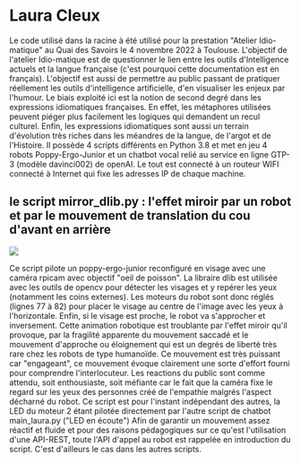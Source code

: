 # Laura Cleux

Le code utilisé dans la racine à été utilisé pour la prestation "Atelier Idio-matique" au Quai des Savoirs le 4 novembre 2022 à Toulouse.
L'objectif de l'atelier Idio-matique est de questionner le lien entre les outils d'Intelligence actuels et la langue française (c'est pourquoi cette documentation est en français). L'objectif est aussi de permettre au public passant de pratiquer réellement les outils d'intelligence artificielle, d'en visualiser les enjeux par l'humour.
Le biais exploité ici est la notion de second degré dans les expressions idiomatiques françaises. En effet, les métaphores utilisées peuvent piéger plus facilement les logiques qui demandent un recul culturel.
Enfin, les expressions idiomatiques sont aussi un terrain d'évolution très riches dans les méandres de la langue, de l'argot et de l'Histoire.
Il possède 4 scripts différents en Python 3.8 et met en jeu 4 robots Poppy-Ergo-Junior et un chatbot vocal relié au service en ligne GTP-3 (modèle davinci002) de openAI. Le tout est connecté à un routeur WIFI connecté à Internet qui fixe les adresses IP de chaque machine.

## le script mirror_dlib.py : l'effet miroir par un robot et par le mouvement de translation du cou d'avant en arrière

![](./photo_laura.jpg)

Ce script pilote un poppy-ergo-junior reconfiguré en visage avec une caméra rpicam avec objectif "oeil de poisson".
La libraire dlib est utilisée avec les outils de opencv pour détecter les visages et y repérer les yeux (notamment les coins externes). Les moteurs du robot sont donc réglés (lignes 77 à 82) pour placer le visage au centre de l'image avec les yeux à l'horizontale. Enfin, si le visage est proche, le robot va s'approcher et inversement.
Cette animation robotique est troublante par l'effet miroir qu'il provoque, par la fragilité apparente du mouvement saccadé et le mouvement d'approche ou éloignement qui est un degrés de liberté très rare chez les robots de type humanoïde. Ce mouvement est très puissant car "engageant", ce mouvement évoque clairement une sorte d'effort fourni pour comprendre l'interlocuteur.
Les reactions du public sont comme attendu, soit enthousiaste, soit méfiante car le fait que la caméra fixe le regard sur les yeux des personnes créé de l'empathie malgrés l'aspect décharné du robot.
Ce script est pour l'instant indépendant des autres, la LED du moteur 2 étant pilotée directement par l'autre script de chatbot main_laura.py ("LED en écoute")
Afin de garantir un mouvement assez réactif et fluide et pour des raisons pédagogiques sur ce qu'est l'utilisation d'une API-REST, toute l'API d'appel au robot est rappelée en introduction du script. C'est d'ailleurs le cas dans les autres scripts.

